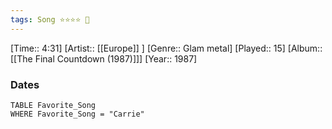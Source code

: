 ```yaml
---
tags: Song ⭐⭐⭐⭐ 💛
---
```

[Time:: 4:31]
[Artist:: [[Europe]] ]
[Genre:: Glam metal]
[Played:: 15]
[Album:: [[The Final Countdown (1987)]]]
[Year:: 1987]
### Dates
````dataview
TABLE Favorite_Song
WHERE Favorite_Song = "Carrie"
````